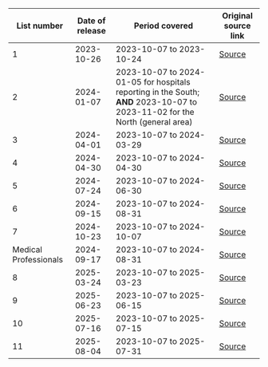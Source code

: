 | List number | Date of release | Period covered | Original source link |
|--------------|----------------|----------------|----------------------|
| 1 | 2023-10-26 | 2023-10-07 to 2023-10-24 | [Source](https://t.me/MOHMediaGaza/4300) |
| 2 | 2024-01-07 | 2023-10-07 to 2024-01-05 for hospitals reporting in the South; **AND** 2023-10-07 to 2023-11-02 for the North (general area) | [Source](https://t.me/MOHMediaGaza/4740) |
| 3 | 2024-04-01 | 2023-10-07 to 2024-03-29 | [Source](https://t.me/MOHMediaGaza/5254) |
| 4 | 2024-04-30 | 2023-10-07 to 2024-04-30 | [Source](https://t.me/MOHMediaGaza/5378) |
| 5 | 2024-07-24 | 2023-10-07 to 2024-06-30 | [Source](https://t.me/MOHMediaGaza/5652) |
| 6 | 2024-09-15 | 2023-10-07 to 2024-08-31 | [Source](https://t.me/MOHMediaGaza/5823) |
| 7 | 2024-10-23 | 2023-10-07 to 2024-10-07 | [Source](https://pure.royalholloway.ac.uk/files/64965957/Technical_Appendix.zip) |
| Medical Professionals | 2024-09-17 | 2023-10-07 to 2024-08-31 | [Source](https://t.me/MOHMediaGaza/5824) |
| 8 | 2025-03-24 | 2023-10-07 to 2025-03-23 | [Source](https://t.me/MOHMediaGaza/6395) |
| 9 | 2025-06-23 | 2023-10-07 to 2025-06-15 | [Source](https://t.me/MOHMediaGaza/6673) |
| 10 | 2025-07-16 | 2023-10-07 to 2025-07-15 | [Source](https://t.me/MOHMediaGaza/6729?single) |
| 11 | 2025-08-04 | 2023-10-07 to 2025-07-31 | [Source](https://t.me/MOHMediaGaza/6817) |
